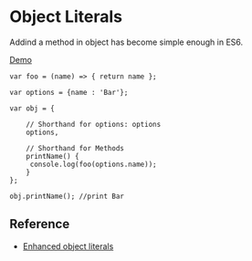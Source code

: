# Object Literals

Addind a method in object has become simple enough in ES6.

<a href="http://goo.gl/ObpLSN" target="_blank">Demo</a>

````
var foo = (name) => { return name };

var options = {name : 'Bar'};

var obj = {
    
    // Shorthand for options: options
    options,
    
    // Shorthand for Methods
    printName() {
     console.log(foo(options.name));
    }
};

obj.printName(); //print Bar
````

## Reference

- <a href="http://babeljs.io/docs/learn-es2015/#enhanced-object-literals" target="_blank">Enhanced object literals</a>